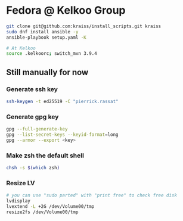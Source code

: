 # Fedora @ Kelkoo Group

```sh
git clone git@github.com:kraiss/install_scripts.git kraiss
sudo dnf install ansible -y
ansible-playbook setup.yaml -K

# At Kelkoo
source .kelkoorc; switch_mvn 3.9.4
```

## Still manually for now

### Generate ssh key

```sh
ssh-keygen -t ed25519 -C "pierrick.rassat"
```

### Generate gpg key

```sh
gpg --full-generate-key
gpg --list-secret-keys --keyid-format=long
gpg --armor --export <key>
```

### Make zsh the default shell

```sh
chsh -s $(which zsh)
```

### Resize LV

```sh
# you can use "sudo parted" with "print free" to check free disk
lvdisplay
lvextend -L +2G /dev/Volume00/tmp
resize2fs /dev/Volume00/tmp
```